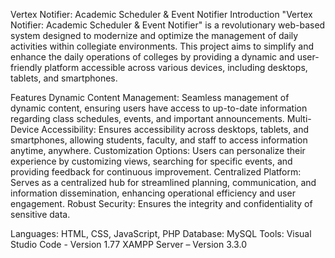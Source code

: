 Vertex Notifier: Academic Scheduler & Event Notifier
Introduction
"Vertex Notifier: Academic Scheduler & Event Notifier" is a revolutionary web-based system designed to modernize and optimize the management of daily activities within collegiate environments. This project aims to simplify and enhance the daily operations of colleges by providing a dynamic and user-friendly platform accessible across various devices, including desktops, tablets, and smartphones.

Features
Dynamic Content Management: Seamless management of dynamic content, ensuring users have access to up-to-date information regarding class schedules, events, and important announcements.
Multi-Device Accessibility: Ensures accessibility across desktops, tablets, and smartphones, allowing students, faculty, and staff to access information anytime, anywhere.
Customization Options: Users can personalize their experience by customizing views, searching for specific events, and providing feedback for continuous improvement.
Centralized Platform: Serves as a centralized hub for streamlined planning, communication, and information dissemination, enhancing operational efficiency and user engagement.
Robust Security: Ensures the integrity and confidentiality of sensitive data.

Languages: HTML, CSS, JavaScript, PHP
Database: MySQL
Tools:
Visual Studio Code - Version 1.77
XAMPP Server – Version 3.3.0
